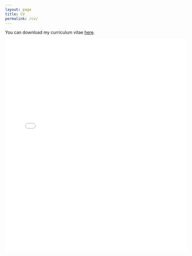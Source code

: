 ```yaml
---
layout: page
title: CV
permalink: /cv/
---
```


You can download my curriculum vitae <a href="www.elisawirsching.github.io/files/CV_ElisaWirsching.pdf">here</a>.

<embed src="{{ site.baseurl }}/files/CV_ElisaWirsching.pdf" width="600" height="700" type='application/pdf'>

